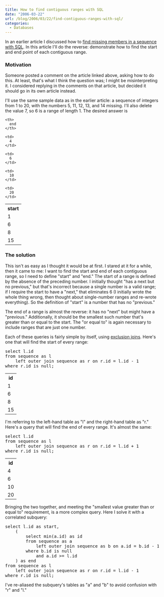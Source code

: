 ```yaml
---
title: How to find contiguous ranges with SQL
date: "2006-03-22"
url: /blog/2006/03/22/find-contiguous-ranges-with-sql/
categories:
  - Databases
---
```

In an earlier article I discussed how to [find missing members in a sequence with SQL][1]. In this article I'll do the reverse: demonstrate how to find the start and end point of each contiguous range.

### Motivation

Someone posted a comment on the article linked above, asking how to do this. At least, that's what I think the question was; I might be misinterpreting it. I considered replying in the comments on that article, but decided it should go in its own article instead.

I'll use the same sample data as in the earlier article: a sequence of integers from 1 to 20, with the numbers 5, 11, 12, 13, and 14 missing. I'll also delete the value 7, so 6 is a range of length 1. The desired answer is

<table class="borders collapsed">
  <tr>
    <th>
      start
    </th>
    
    <th>
      end
    </th>
  </tr>
  
  <tr>
    <td>
      1
    </td>
    
    <td>
      4
    </td>
  </tr>
  
  <tr>
    <td>
      6
    </td>
    
    <td>
      6
    </td>
  </tr>
  
  <tr>
    <td>
      8
    </td>
    
    <td>
      10
    </td>
  </tr>
  
  <tr>
    <td>
      15
    </td>
    
    <td>
      20
    </td>
  </tr>
</table>

### The solution

This isn't as easy as I thought it would be at first. I stared at it for a while, then it came to me: I want to find the start and end of each contiguous range, so I need to define "start" and "end." The start of a range is defined by the absence of the preceding number. I initially thought "has a next but no previous," but that's incorrect because a single number is a valid range; if I require the start to have a "next," that eliminates 6 (I initially wrote the whole thing wrong, then thought about single-number ranges and re-wrote everything). So the definition of "start" is a number that has no "previous."

The end of a range is almost the reverse: it has no "next" but might have a "previous." Additionally, it should be the smallest such number that's greater than or equal to the start. The "or equal to" is again necessary to include ranges that are just one number.

Each of these queries is fairly simple by itself, using [exclusion joins][2]. Here's one that will find the start of every range:

<pre>select l.id
from sequence as l
    left outer join sequence as r on r.id = l.id - 1
where r.id is null;</pre>

<table class="borders collapsed">
  <tr>
    <th>
      id
    </th>
  </tr>
  
  <tr>
    <td>
      1
    </td>
  </tr>
  
  <tr>
    <td>
      6
    </td>
  </tr>
  
  <tr>
    <td>
      8
    </td>
  </tr>
  
  <tr>
    <td>
      15
    </td>
  </tr>
</table>

I'm referring to the left-hand table as "l" and the right-hand table as "r." Here's a query that will find the end of every range. It's almost the same:

<pre>select l.id
from sequence as l
    left outer join sequence as r on r.id = l.id + 1
where r.id is null;</pre>

<table class="borders collapsed">
  <tr>
    <th>
      id
    </th>
  </tr>
  
  <tr>
    <td>
      4
    </td>
  </tr>
  
  <tr>
    <td>
      6
    </td>
  </tr>
  
  <tr>
    <td>
      10
    </td>
  </tr>
  
  <tr>
    <td>
      20
    </td>
  </tr>
</table>

Bringing the two together, and meeting the "smallest value greater than or equal to" requirement, is a more complex query. Here I solve it with a correlated subquery:

<pre>select l.id as start,
    (
        select min(a.id) as id
        from sequence as a
            left outer join sequence as b on a.id = b.id - 1
        where b.id is null
            and a.id &gt;= l.id
    ) as end
from sequence as l
    left outer join sequence as r on r.id = l.id - 1
where r.id is null;</pre>

I've re-aliased the subquery's tables as "a" and "b" to avoid confusion with "r" and "l."

 [1]: http://www.xaprb.com/blog/2005/12/06/find-missing-numbers-in-a-sequence-with-sql/
 [2]: http://www.xaprb.com/blog/2005/09/23/how-to-write-a-sql-exclusion-join/
